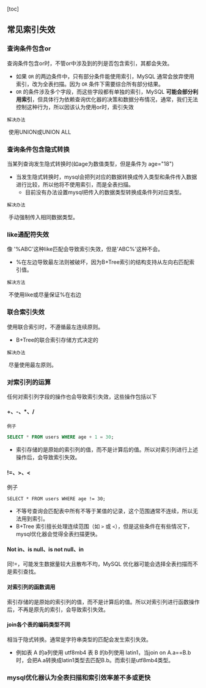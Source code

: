 [toc]

## 常见索引失效

### 查询条件包含or

查询条件包含or时，不管or中涉及到的列是否包含索引，其都会失效。

* 如果 `OR` 的两边条件中，只有部分条件能使用索引，MySQL 通常会放弃使用索引，改为全表扫描。因为 `OR` 条件下需要综合所有部分结果。
* `OR` 的条件涉及多个字段，而这些字段都有单独的索引，MySQL **可能会部分利用索引**，但具体行为依赖查询优化器的决策和数据分布情况，通常，我们无法控制这种行为，所以因该认为使用or时，索引失效

`解决办法`

​	使用UNION或UNION ALL

### 查询条件包含隐式转换

当某列查询发生隐式转换时(如age为数值类型，但是条件为 age="18")

* 当发生隐式转换时，mysql会把列对应的数据转换成传入类型和条件传入数据进行比较，所以他将不使用索引，而是全表扫描。
  * 目前没有办法设置mysql把传入的数据类型转换成条件列对应类型。

`解决办法`

​	手动强制传入相同数据类型。

### like通配符失效

像 '%ABC'这种like匹配会导致索引失效，但是'ABC%'这种不会。

* %在左边导致最左法则被破坏，因为B+Tree索引的结构支持从左向右匹配索引值。

`解决方法`

​	不使用like或尽量保证%在右边

### 联合索引失效

使用联合索引时，不遵循最左连续原则。

* B+Tree的联合索引存储方式决定的

`解决办法`

​	尽量使用最左原则。

### 对索引列的运算

任何对索引列字段的操作也会导致索引失效，这些操作包括以下

#### +、-、*、/

`例子`

```sql
SELECT * FROM users WHERE age + 1 = 30;
```

* 索引存储的是原始的索引列的值，而不是计算后的值。所以对索引列进行上述操作后，会导致索引失效。

#### !=、>、<

例子

```
SELECT * FROM users WHERE age != 30;
```

- 不等号查询会匹配表中所有不等于某值的记录，这个范围通常不连续，所以无法用到索引。
- B+Tree 索引擅长处理连续范围（如 `>` 或 `<`），但是这些条件在有些情况下，mysql优化器会觉得全表扫描更快。

#### Not in、is null、is not null、in

同!=，可能发生数据量较大且散布不均，MySQL 优化器可能会选择全表扫描而不是索引查找。

#### 对索引列的函数调用

索引存储的是原始的索引列的值，而不是计算后的值。所以对索引列进行函数操作后，不再是原先的索引，会导致索引失效。

#### join各个表的编码类型不同

相当于隐式转换。通常是字符串类型的匹配会发生索引失效。

* 例如表 A 的a列使用 utf8mb4  表 B 的b列使用 latin1，当join on A.a==B.b 时，会把A.a转换成latin1类型去匹配B.b。而索引是utf8mb4类型。

### mysql优化器认为全表扫描和索引效率差不多或更快

